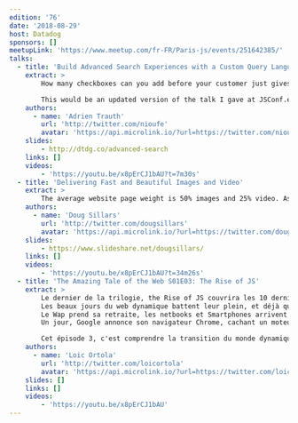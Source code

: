 ```yaml
---
edition: '76'
date: '2018-08-29'
host: Datadog
sponsors: []
meetupLink: 'https://www.meetup.com/fr-FR/Paris-js/events/251642385/'
talks:
  - title: 'Build Advanced Search Experiences with a Custom Query Language'
    extract: >
        How many checkboxes can you add before your customer just gives up? When working with large, flexible data structures, click-based interfaces quickly become cumbersome; worse, text-based search is often too imprecise. In this talk, I’ll explain how to create a custom query language that allows for complex searches in just a few keystrokes, and how to integrate it seamlessly into a web interface.

        This would be an updated version of the talk I gave at JSConf.eu: https://www.youtube.com/watch?v=P2yB_iEJXyI
    authors:
      - name: 'Adrien Trauth'
        url: 'http://twitter.com/nioufe'
        avatar: 'https://api.microlink.io/?url=https://twitter.com/nioufe&amps;embed=image.url'
    slides:
        - http://dtdg.co/advanced-search
    links: []
    videos:
        - 'https://youtu.be/x8pErCJ1bAU?t=7m30s'
  - title: 'Delivering Fast and Beautiful Images and Video'
    extract: >
        The average website page weight is 50% images and 25% video. As the images and videos delivered to mobile devices get larger and larger, the load time of websites gets slower and slower. Further complicating matters, there are thousands of screens and devices with varying resolutions and CPU power that receive this content. In this talk, we’ll examine strategies to send the perfect image or video to every device, ensuring a fast, beautiful rendering of your content. We’ll look at how to test our content, and describe responsive images, delivering progressive images, and finally optimizing all of this content for fast delivery to each screen. Attendees will walk away with a better understanding of how to efficiently deliver beautiful images to every device that accesses their content.
    authors:
      - name: 'Doug Sillars'
        url: 'http://twitter.com/dougsillars'
        avatar: 'https://api.microlink.io/?url=https://twitter.com/dougsillars&amps;embed=image.url'
    slides:
        - https://www.slideshare.net/dougsillars/
    links: []
    videos:
        - 'https://youtu.be/x8pErCJ1bAU?t=34m26s'
  - title: 'The Amazing Tale of the Web S01E03: The Rise of JS'
    extract: >
        Le dernier de la trilogie, the Rise of JS couvrira les 10 dernières années.
        Les beaux jours du web dynamique battent leur plein, et déjà quelques transitions arrivent.
        Le Wap prend sa retraite, les netbooks et Smartphones arrivent : une transformation doit s'opérer.
        Un jour, Google annonce son navigateur Chrome, cachant un moteur qui va changer la donne. #DynamicWeb #W3C #HTML5 #WebFrameworks #V8

        Cet épisode 3, c'est comprendre la transition du monde dynamique vers un modèle client-serveur, la fracture engendrée par les nouveaux devices, le mouvement des technologies pour répondre à ces nouveaux usages (Node.js, Play, etc...) et bien sur les frameworks JS
    authors:
      - name: 'Loic Ortola'
        url: 'http://twitter.com/loicortola'
        avatar: 'https://api.microlink.io/?url=https://twitter.com/loicortola&amps;embed=image.url'
    slides: []
    links: []
    videos:
        - 'https://youtu.be/x8pErCJ1bAU'
---
```

